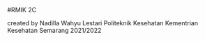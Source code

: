 #RMIK 2C

created by Nadilla Wahyu Lestari
Politeknik Kesehatan Kementrian Kesehatan Semarang 2021/2022
